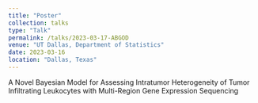 ```yaml
---
title: "Poster"
collection: talks
type: "Talk"
permalink: /talks/2023-03-17-ABGOD
venue: "UT Dallas, Department of Statistics"
date: 2023-03-16
location: "Dallas, Texas"
---
```


A Novel Bayesian Model for Assessing Intratumor Heterogeneity of Tumor Infiltrating Leukocytes with Multi-Region Gene Expression Sequencing
